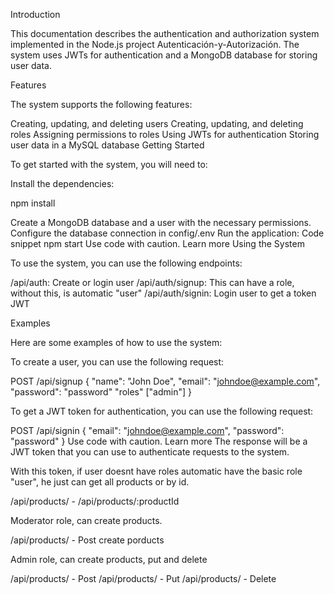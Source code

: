 Introduction

This documentation describes the authentication and authorization system implemented in the Node.js project Autenticación-y-Autorización. The system uses JWTs for authentication and a MongoDB database for storing user data.

Features

The system supports the following features:

Creating, updating, and deleting users
Creating, updating, and deleting roles
Assigning permissions to roles
Using JWTs for authentication
Storing user data in a MySQL database
Getting Started

To get started with the system, you will need to:

Install the dependencies:

npm install

Create a MongoDB database and a user with the necessary permissions.
Configure the database connection in config/.env
Run the application:
Code snippet
npm start
Use code with caution. Learn more
Using the System

To use the system, you can use the following endpoints:

/api/auth: Create or login user
/api/auth/signup: This can have a role, without this, is automatic "user"
/api/auth/signin: Login user to get a token JWT


Examples

Here are some examples of how to use the system:

To create a user, you can use the following request:


POST /api/signup
{
  "name": "John Doe",
  "email": "johndoe@example.com",
  "password": "password"
  "roles" ["admin"]
}

To get a JWT token for authentication, you can use the following request:

POST /api/signin
{
  "email": "johndoe@example.com",
  "password": "password"
}
Use code with caution. Learn more
The response will be a JWT token that you can use to authenticate requests to the system.

With this token, if user doesnt have roles automatic have the basic role "user", he just can get all products or by id.

/api/products/ - /api/products/:productId

Moderator role, can create products.

/api/products/ - Post create porducts

Admin role, can create products, put and delete

/api/products/ - Post
/api/products/ - Put
/api/products/ - Delete

